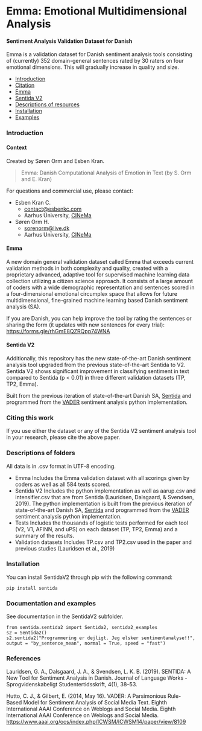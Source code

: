# Emma: Emotional Multidimensional Analysis
#### Sentiment Analysis Validation Dataset for Danish
Emma is a validation dataset for Danish sentiment analysis tools consisting of (currently) 352 domain-general sentences rated by 30 raters on four emotional dimensions. This will gradually increase in quality and size.
- [Introduction](#introduction)
- [Citation](#citing-this-work)
- [Emma](#emma)
- [Sentida V2](#sentida-v2)
- [Descriptions of resources](#descriptions-of-folders)
- [Installation](#installation)
- [Examples](#examples)
### Introduction
#### Context
Created by Søren Orm and Esben Kran.
> Emma: Danish Computational Analysis of Emotion in Text
> (by S. Orm and E. Kran)

For questions and commercial use, please contact:
* Esben Kran C.
  * contact@esbenkc.com
  * Aarhus University, [CINeMa](https://inema.webflow.io)
* Søren Orm H.
  * sorenorm@live.dk
  * Aarhus University, [CINeMa](https://inema.webflow.io)

#### Emma
A new domain general validation dataset called Emma that exceeds current validation methods in both complexity and quality, created with a proprietary advanced, adaptive tool for supervised machine learning data collection utilizing a citizen science approach.  It consists of a large amount of coders with a wide demographic representation and sentences scored in a four-dimensional emotional circumplex space that allows for future multidimensional, fine-grained machine learning based Danish sentiment analysis (SA).

If you are Danish, you can help improve the tool by rating the sentences or sharing the form (it updates with new sentences for every trial): https://forms.gle/rhGmE8QZRQpp74WNA

#### Sentida V2
Additionally, this repository has the new state-of-the-art Danish sentiment analysis tool upgraded from the previous state-of-the-art Sentida to V2. Sentida V2 shows significant improvement in classifying sentiment in text compared to Sentida (p < 0.01) in three different validation datasets (TP, TP2, Emma).

Built from the previous iteration of state-of-the-art Danish SA, [Sentida](https://github.com/guscode/sentida) and programmed from the [VADER](https://github.com/cjhutto/vaderSentiment) sentiment analysis python implementation.

### Citing this work
If you use either the dataset or any of the Sentida V2 sentiment analysis tool in your research, please cite the above paper.

### Descriptions of folders
All data is in .csv format in UTF-8 encoding.
* Emma
    Includes the Emma validation dataset with all scorings given by coders as well as all 584 texts scored.
* Sentida V2
    Includes the python implementation as well as aarup.csv and intensifier.csv that are from Sentida (Lauridsen, Dalsgaard, & Svendsen, 2019). The python implementation is built from the previous iteration of state-of-the-art Danish SA, [Sentida](https://github.com/guscode/sentida) and programmed from the [VADER](https://github.com/cjhutto/vaderSentiment) sentiment analysis python implementation.
* Tests
    Includes the thousands of logistic tests performed for each tool (V2, V1, AFINN, and uPS) on each dataset (TP, TP2, Emma) and a summary of the results.
* Validation datasets
    Includes TP.csv and TP2.csv used in the paper and previous studies (Lauridsen et al., 2019)

### Installation
You can install SentidaV2 through pip with the following command:
```
pip install sentida
```
### Documentation and examples
See documentation in the SentidaV2 subfolder.
```
from sentida.sentida2 import Sentida2, sentida2_examples
s2 = Sentida2()
s2.sentida2("Programmering er dejligt. Jeg elsker sentimentanalyse!!", output = "by_sentence_mean", normal = True, speed = "fast")
```

### References
Lauridsen, G. A., Dalsgaard, J. A., & Svendsen, L. K. B. (2019). SENTIDA: A New Tool for Sentiment Analysis in Danish. Journal of Language Works - Sprogvidenskabeligt Studentertidsskrift, 4(1), 38–53.

Hutto, C. J., & Gilbert, E. (2014, May 16). VADER: A Parsimonious Rule-Based Model for Sentiment Analysis of Social Media Text. Eighth International AAAI Conference on Weblogs and Social Media. Eighth International AAAI Conference on Weblogs and Social Media. https://www.aaai.org/ocs/index.php/ICWSM/ICWSM14/paper/view/8109
